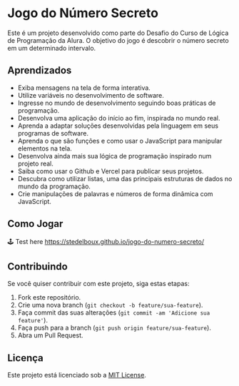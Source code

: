 # Jogo do Número Secreto

Este é um projeto desenvolvido como parte do Desafio do Curso de Lógica de Programação da Alura. O objetivo do jogo é descobrir o número secreto em um determinado intervalo.

## Aprendizados

- Exiba mensagens na tela de forma interativa.
- Utilize variáveis no desenvolvimento de software.
- Ingresse no mundo de desenvolvimento seguindo boas práticas de programação.
- Desenvolva uma aplicação do início ao fim, inspirada no mundo real.
- Aprenda a adaptar soluções desenvolvidas pela linguagem em seus programas de software.
- Aprenda o que são funções e como usar o JavaScript para manipular elementos na tela.
- Desenvolva ainda mais sua lógica de programação inspirado num projeto real.
- Saiba como usar o Github e Vercel para publicar seus projetos.
- Descubra como utilizar listas, uma das principais estruturas de dados no mundo da programação.
- Crie manipulações de palavras e números de forma dinâmica com JavaScript.


## Como Jogar

🕹 Test here
https://stedelboux.github.io/jogo-do-numero-secreto/

## Contribuindo

Se você quiser contribuir com este projeto, siga estas etapas:

1. Fork este repositório.
2. Crie uma nova branch (`git checkout -b feature/sua-feature`).
3. Faça commit das suas alterações (`git commit -am 'Adicione sua feature'`).
4. Faça push para a branch (`git push origin feature/sua-feature`).
5. Abra um Pull Request.

## Licença

Este projeto está licenciado sob a [MIT License](LICENSE).


